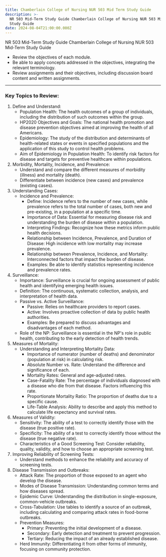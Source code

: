 ```yaml
---
title: Chamberlain College of Nursing NUR 503 Mid Term Study Guide
description: >-
  NR 503 Mid-Term Study Guide Chamberlain College of Nursing NUR 503 Mid-Term
  Study Guide
date: 2024-08-04T21:00:00.000Z
---
```


NR 503 Mid-Term Study Guide
Chamberlain College of Nursing
NUR 503 Mid-Term Study Guide

* Review the objectives of each module.
* Be able to apply concepts addressed in the objectives, integrating the relevant terminology.
* Review assignments and their objectives, including discussion board content and written assignments.

***

### Key Topics to Review:

1. Define and Understand:
   * Population Health: The health outcomes of a group of individuals, including the distribution of such outcomes within the group.
   * HP2020 Objectives and Goals: The national health promotion and disease prevention objectives aimed at improving the health of all Americans.
   * Epidemiology: The study of the distribution and determinants of health-related states or events in specified populations and the application of this study to control health problems.
   * Aim of Epidemiology in Population Health: To identify risk factors for disease and targets for preventive healthcare within populations.
2. Morbidity, Mortality, Incidence, and Prevalence:
   * Understand and compare the different measures of morbidity (illness) and mortality (death).
   * Differentiate between incidence (new cases) and prevalence (existing cases).
3. Understanding Cases:
   * Incidence and Prevalence:
     * Define: Incidence refers to the number of new cases, while prevalence refers to the total number of cases, both new and pre-existing, in a population at a specific time.
     * Importance of Data: Essential for measuring disease risk and understanding the burden of disease within a population.
     * Interpreting Findings: Recognize how these metrics inform public health decisions.
     * Relationship between Incidence, Prevalence, and Duration of Disease: High incidence with low mortality may increase prevalence.
     * Relationship between Prevalence, Incidence, and Mortality: Interconnected factors that impact the burden of disease.
     * Examples: Be able to identify statistics representing incidence and prevalence rates.
4. Surveillance:
   * Importance: Surveillance is crucial for ongoing assessment of public health and identifying emerging health issues.
   * Definition: The continuous, systematic collection, analysis, and interpretation of health data.
   * Passive vs. Active Surveillance:
     * Passive: Relies on healthcare providers to report cases.
     * Active: Involves proactive collection of data by public health authorities.
     * Examples: Be prepared to discuss advantages and disadvantages of each method.
   * Role of the NP: Surveillance is essential in the NP's role in public health, contributing to the early detection of health trends.
5. Measures of Mortality:
   * Understanding and Interpreting Mortality Data:
     * Importance of numerator (number of deaths) and denominator (population at risk) in calculating risk.
     * Absolute Number vs. Rate: Understand the difference and significance of each.
     * Mortality Rates: General and age-adjusted rates.
     * Case-Fatality Rate: The percentage of individuals diagnosed with a disease who die from that disease. Factors influencing this rate.
     * Proportionate Mortality Ratio: The proportion of deaths due to a specific cause.
     * Life-Table Analysis: Ability to describe and apply this method to calculate life expectancy and survival rates.
6. Measures of Validity:
   * Sensitivity: The ability of a test to correctly identify those with the disease (true positive rate).
   * Specificity: The ability of a test to correctly identify those without the disease (true negative rate).
   * Characteristics of a Good Screening Test: Consider reliability, quality, validity, and how to choose an appropriate screening test.
7. Improving Reliability of Screening Tests:
   * Understand methods to enhance the reliability and accuracy of screening tests.
8. Disease Transmission and Outbreaks:
   * Attack Rate: The proportion of those exposed to an agent who develop the disease.
   * Modes of Disease Transmission: Understanding common terms and how diseases spread.
   * Epidemic Curve: Understanding the distribution in single-exposure, common-vehicle outbreaks.
   * Cross-Tabulation: Use tables to identify a source of an outbreak, including calculating and comparing attack rates in food-borne outbreaks.
   * Prevention Measures:
     * Primary: Preventing the initial development of a disease.
     * Secondary: Early detection and treatment to prevent progression.
     * Tertiary: Reducing the impact of an already established disease.
   * Herd Immunity: Differentiating it from other forms of immunity, focusing on community protection.

